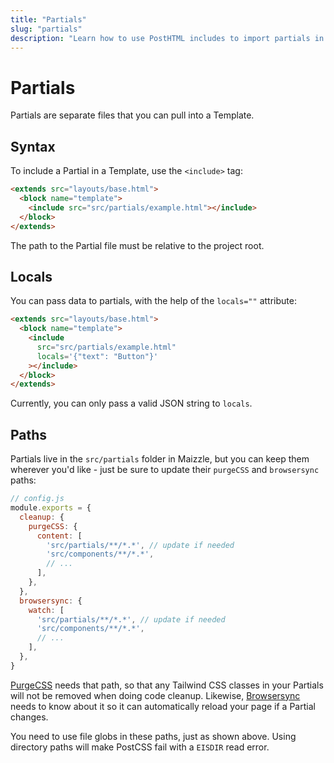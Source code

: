 ```yaml
---
title: "Partials"
slug: "partials"
description: "Learn how to use PostHTML includes to import partials in your HTML email templates"
---
```


# Partials

Partials are separate files that you can pull into a Template.

## Syntax

To include a Partial in a Template, use the `<include>` tag:

```html
<extends src="layouts/base.html">
  <block name="template">
    <include src="src/partials/example.html"></include>
  </block>
</extends>
```

The path to the Partial file must be relative to the project root.

## Locals

You can pass data to partials, with the help of the `locals=""` attribute:

```html
<extends src="layouts/base.html">
  <block name="template">
    <include 
      src="src/partials/example.html" 
      locals='{"text": "Button"}'
    ></include>
  </block>
</extends>
```

<div class="bg-cool-gray-50 border-l-4 border-gradient-b-ocean-light p-4 mb-4 text-md" role="alert">
  <div class="text-cool-gray-500">Currently, you can only pass a valid JSON string to <code>locals</code>.</div>
</div>

## Paths

Partials live in the `src/partials` folder in Maizzle, but you can keep them wherever you'd like - just be sure to update their `purgeCSS` and `browsersync` paths:

```js
// config.js
module.exports = {
  cleanup: {
    purgeCSS: {
      content: [
        'src/partials/**/*.*', // update if needed
        'src/components/**/*.*',
        // ...
      ],
    },
  },
  browsersync: {
    watch: [
      'src/partials/**/*.*', // update if needed
      'src/components/**/*.*',
      // ...
    ],
  },
}
```

[PurgeCSS](/docs/code-cleanup/#purgecss) needs that path, so that any Tailwind CSS classes in your Partials will not be removed when doing code cleanup. Likewise, [Browsersync](/docs/browsersync) needs to know about it so it can automatically reload your page if a Partial changes.

<div class="bg-cool-gray-50 border-l-4 border-gradient-b-orange-dark p-4 mb-4 text-md" role="alert">
  <div class="text-cool-gray-500">You need to use file globs in these paths, just as shown above. Using directory paths will make PostCSS fail with a <code>EISDIR</code> read error.</div>
</div>


